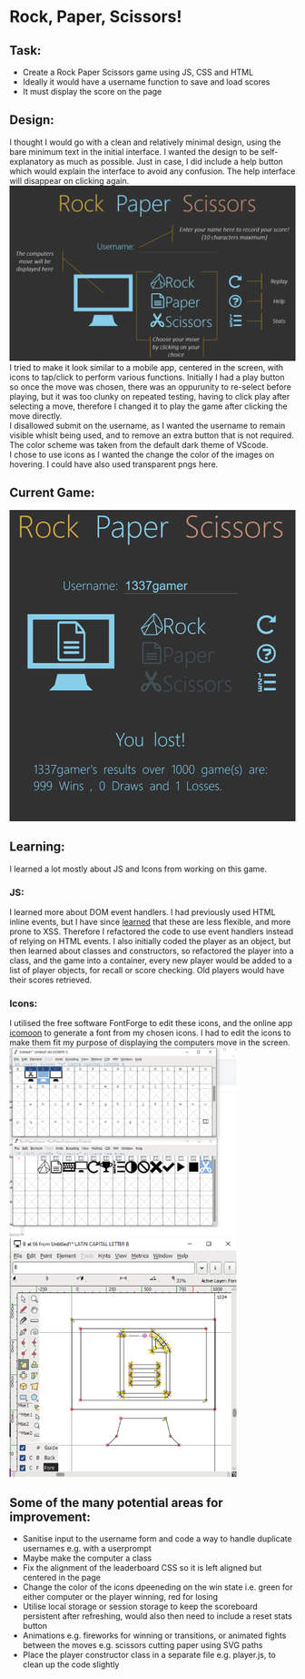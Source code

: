 # Rock, Paper, Scissors!

## Task:
- Create a Rock Paper Scissors game using JS, CSS and HTML
- Ideally it would have a username function to save and load scores
- It must display the score on the page

## Design:
I thought I would go with a clean and relatively minimal design, using the bare minimum text in the initial interface. I wanted the design to be self-explanatory as much as possible. Just in case, I did include a help button which would explain the interface to avoid any confusion. The help interface will disappear on clicking again.  
<img src="images/help.png" alt="help page for the game with hints" width="800"/>  
I tried to make it look similar to a mobile app, centered in the screen, with icons to tap/click to perform various functions. Initially I had a play button so once the move was chosen, there was an oppurunity to re-select before playing, but it was too clunky on repeated testing, having to click play after selecting a move, therefore I changed it to play the game after clicking the move directly.  
I disallowed submit on the username, as I wanted the username to remain visible whislt being used, and to remove an extra button that is not required.    
The color scheme was taken from the default dark theme of VScode.  
I chose to use icons as I wanted the change the color of the images on hovering. I could have also used transparent pngs here.  

## Current Game:  
<img src="images/current_game.png" alt="an image of the current version of the game" width="800"/>

## Learning:  
I learned a lot mostly about JS and Icons from working on this game.
### JS:
I learned more about DOM event handlers. I had previously used HTML inline events, but I have since [learned](https://stackoverflow.com/a/6348597/15347906) that these are less flexible, and more prone to XSS. Therefore I refactored the code to use event handlers instead of relying on HTML events. 
I also initially coded the player as an object, but then learned about classes and constructors, so refactored the player into a class, and the game into a container, every new player would be added to a list of player objects, for recall or score checking. Old players would have their scores retrieved.
### Icons:  
I utilised the free software FontForge to edit these icons, and the online app [icomoon](https://icomoon.io/app/#/select) to generate a font from my chosen icons. I had to edit the icons to make them fit my purpose of displaying the computers move in the screen. 
<img src="images/building_fonts.png" alt="building font icons for the game" width="400"/><img src="images/building_fonts_2.png" alt="editing font icons for the game" width="400"/>


## Some of the many potential areas for improvement:  
- Sanitise input to the username form and code a way to handle duplicate usernames e.g. with a userprompt
- Maybe make the computer a class
- Fix the alignment of the leaderboard CSS so it is left aligned but centered in the page
- Change the color of the icons dpeeneding on the win state i.e. green for either computer or the player winning, red for losing
- Utilise local storage or session storage to keep the scoreboard persistent after refreshing, would also then need to include a reset stats button
- Animations e.g. fireworks for winning or transitions, or animated fights between the moves e.g. scissors cutting paper using SVG paths
- Place the player constructor class in a separate file e.g. player.js, to clean up the code slightly
